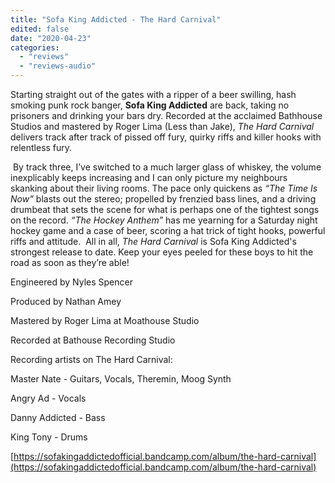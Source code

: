 ```yaml
---
title: "Sofa King Addicted - The Hard Carnival"
edited: false
date: "2020-04-23"
categories:
  - "reviews"
  - "reviews-audio"
---
```


Starting straight out of the gates with a ripper of a beer swilling, hash smoking punk rock banger, **Sofa King Addicted** are back, taking no prisoners and drinking your bars dry. Recorded at the acclaimed Bathhouse Studios and mastered by Roger Lima (Less than Jake), _The Hard Carnival_ delivers track after track of pissed off fury, quirky riffs and killer hooks with relentless fury.

 By track three, I’ve switched to a much larger glass of whiskey, the volume inexplicably keeps increasing and I can only picture my neighbours skanking about their living rooms. The pace only quickens as _“The Time Is Now”_ blasts out the stereo; propelled by frenzied bass lines, and a driving drumbeat that sets the scene for what is perhaps one of the tightest songs on the record. _“The Hockey Anthem”_ has me yearning for a Saturday night hockey game and a case of beer, scoring a hat trick of tight hooks, powerful riffs and attitude.  All in all, _The Hard Carnival_ is Sofa King Addicted's strongest release to date. Keep your eyes peeled for these boys to hit the road as soon as they’re able!

Engineered by Nyles Spencer

Produced by Nathan Amey

Mastered by Roger Lima at Moathouse Studio

Recorded at Bathouse Recording Studio

Recording artists on The Hard Carnival:

Master Nate - Guitars, Vocals, Theremin, Moog Synth

Angry Ad - Vocals

Danny Addicted - Bass

King Tony - Drums

[https://sofakingaddictedofficial.bandcamp.com/album/the-hard-carnival](https://sofakingaddictedofficial.bandcamp.com/album/the-hard-carnival)
